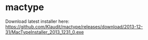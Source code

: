 # mactype

Download latest installer here: https://github.com/Klaudit/mactype/releases/download/2013-12-31/MacTypeInstaller_2013_1231_0.exe
